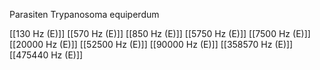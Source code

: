 Parasiten Trypanosoma equiperdum

[[130 Hz (E)]]
[[570 Hz (E)]]
[[850 Hz (E)]]
[[5750 Hz (E)]]
[[7500 Hz (E)]]
[[20000 Hz (E)]]
[[52500 Hz (E)]]
[[90000 Hz (E)]]
[[358570 Hz (E)]]
[[475440 Hz (E)]]